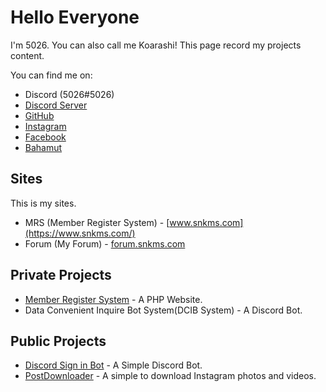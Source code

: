 # Hello Everyone

I'm 5026. You can also call me Koarashi!
This page record my projects content.

You can find me on:

* Discord (5026#5026)
* [Discord Server](https://discord.gg/Sh8HJ4d)
* [GitHub](https://github.com/SN-Koarashi)
* [Instagram](https://www.instagram.com/snkms.ig/)
* [Facebook](https://www.facebook.com/smileopwe/)
* [Bahamut](https://home.gamer.com.tw/homeindex.php?owner=woo0410)

## Sites

This is my sites.

* MRS (Member Register System) - [www.snkms.com](https://www.snkms.com/)
* Forum (My Forum) - [forum.snkms.com](https://forum.snkms.com)

## Private Projects

* [Member Register System](https://www.snkms.com/) - A PHP Website.
* Data Convenient Inquire Bot System(DCIB System) - A Discord Bot.

## Public Projects

* [Discord Sign in Bot](https://github.com/SN-Koarashi/discord-bot_sis) - A Simple Discord Bot.
* [PostDownloader](https://github.com/SN-Koarashi/postdownloader) - A simple to download Instagram photos and videos.
